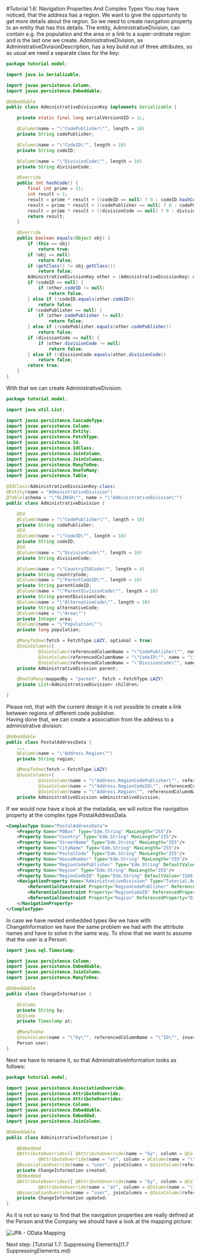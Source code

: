 #Tutorial 1.6: Navigation Properties And Complex Types
You may have noticed, that the address has a region. We want to give the opportunity to get more details about the region. 
So we need to create navigation property to an entity that has this details. The entity, AdministrativeDivision, can contain e.g. the population and the area or a link to a super-ordinate 
region and is the last one we create. AdministrativeDivision, as  AdministrativeDivisionDescription, has a key build out of three attributes, so as usual we need a separate class for the key:
```Java
package tutorial.model;

import java.io.Serializable;

import javax.persistence.Column;
import javax.persistence.Embeddable;

@Embeddable
public class AdministrativeDivisionKey implements Serializable {

	private static final long serialVersionUID = 1L;

	@Column(name = "\"CodePublisher\"", length = 10)
	private String codePublisher;

	@Column(name = "\"CodeID\"", length = 10)
	private String codeID;

	@Column(name = "\"DivisionCode\"", length = 10)
	private String divisionCode;

	@Override
	public int hashCode() {
		final int prime = 31;
		int result = 1;
		result = prime * result + ((codeID == null) ? 0 : codeID.hashCode());
		result = prime * result + ((codePublisher == null) ? 0 : codePublisher.hashCode());
		result = prime * result + ((divisionCode == null) ? 0 : divisionCode.hashCode());
		return result;
	}

	@Override
	public boolean equals(Object obj) {
		if (this == obj)
			return true;
		if (obj == null)
			return false;
		if (getClass() != obj.getClass())
			return false;
		AdministrativeDivisionKey other = (AdministrativeDivisionKey) obj;
		if (codeID == null) {
			if (other.codeID != null)
				return false;
		} else if (!codeID.equals(other.codeID))
			return false;
		if (codePublisher == null) {
			if (other.codePublisher != null)
				return false;
		} else if (!codePublisher.equals(other.codePublisher))
			return false;
		if (divisionCode == null) {
			if (other.divisionCode != null)
				return false;
		} else if (!divisionCode.equals(other.divisionCode))
			return false;
		return true;
	}
}
```
With that we can create AdministrativeDivision:
```Java
package tutorial.model;

import java.util.List;

import javax.persistence.CascadeType;
import javax.persistence.Column;
import javax.persistence.Entity;
import javax.persistence.FetchType;
import javax.persistence.Id;
import javax.persistence.IdClass;
import javax.persistence.JoinColumn;
import javax.persistence.JoinColumns;
import javax.persistence.ManyToOne;
import javax.persistence.OneToMany;
import javax.persistence.Table;

@IdClass(AdministrativeDivisionKey.class)
@Entity(name = "AdministrativeDivision")
@Table(schema = "\"OLINGO\"", name = "\"AdministrativeDivision\"")
public class AdministrativeDivision {

	@Id
	@Column(name = "\"CodePublisher\"", length = 10)
	private String codePublisher;
	@Id
	@Column(name = "\"CodeID\"", length = 10)
	private String codeID;
	@Id
	@Column(name = "\"DivisionCode\"", length = 10)
	private String divisionCode;

	@Column(name = "\"CountryISOCode\"", length = 4)
	private String countryCode;
	@Column(name = "\"ParentCodeID\"", length = 10)
	private String parentCodeID;
	@Column(name = "\"ParentDivisionCode\"", length = 10)
	private String parentDivisionCode;
	@Column(name = "\"AlternativeCode\"", length = 10)
	private String alternativeCode;
	@Column(name = "\"Area\"")
	private Integer area;
	@Column(name = "\"Population\"")
	private long population;

	@ManyToOne(fetch = FetchType.LAZY, optional = true)
	@JoinColumns({
			@JoinColumn(referencedColumnName = "\"CodePublisher\"", name = "\"CodePublisher\"", nullable = false, insertable = false, updatable = false),
			@JoinColumn(referencedColumnName = "\"CodeID\"", name = "\"ParentCodeID\"", nullable = false, insertable = false, updatable = false),
			@JoinColumn(referencedColumnName = "\"DivisionCode\"", name = "\"ParentDivisionCode\"", nullable = false, insertable = false, updatable = false) })
	private AdministrativeDivision parent;

	@OneToMany(mappedBy = "parent", fetch = FetchType.LAZY)
	private List<AdministrativeDivision> children;

}
```
Please not, that with the current design it is not possible to create a link between regions of different code publisher.  
Having done that, we can create a association from the address to a administrative division:  
```Java
@Embeddable
public class PostalAddressData {
	...
	@Column(name = "\"Address.Region\"")
	private String region;

	@ManyToOne(fetch = FetchType.LAZY)
	@JoinColumns({
			@JoinColumn(name = "\"Address.RegionCodePublisher\"", referencedColumnName = "\"CodePublisher\"", nullable = false, insertable = false, updatable = false),
			@JoinColumn(name = "\"Address.RegionCodeID\"", referencedColumnName = "\"CodeID\"", nullable = false, insertable = false, updatable = false),
			@JoinColumn(name = "\"Address.Region\"", referencedColumnName = "\"DivisionCode\"", nullable = false, insertable = false, updatable = false) })
	private AdministrativeDivision administrativeDivision;	
```
If we would now have a look at the metadata, we will notice the navigation property at the complex type PostalAddressData. 
```XML
<ComplexType Name="PostalAddressData">
	<Property Name="POBox" Type="Edm.String" MaxLength="255"/>
	<Property Name="Country" Type="Edm.String" MaxLength="255"/>
	<Property Name="StreetName" Type="Edm.String" MaxLength="255"/>
	<Property Name="CityName" Type="Edm.String" MaxLength="255"/>
	<Property Name="PostalCode" Type="Edm.String" MaxLength="255"/>
	<Property Name="HouseNumber" Type="Edm.String" MaxLength="255"/>
	<Property Name="RegionCodePublisher" Type="Edm.String" DefaultValue="ISO" MaxLength="10"/>
	<Property Name="Region" Type="Edm.String" MaxLength="255"/>
	<Property Name="RegionCodeID" Type="Edm.String" DefaultValue="3166-2" MaxLength="10"/>
	<NavigationProperty Name="AdministrativeDivision" Type="Tutorial.AdministrativeDivision">
		<ReferentialConstraint Property="RegionCodePublisher" ReferencedProperty="CodePublisher"/>
		<ReferentialConstraint Property="RegionCodeID" ReferencedProperty="CodeID"/>
		<ReferentialConstraint Property="Region" ReferencedProperty="DivisionCode"/>
	</NavigationProperty>
</ComplexType>
```
In case we have nested embedded types like we have with ChangeInformation we have the same problem we had with the attribute names and have to solve in the same way. 
To show that we want to assume that the user is a Person:
```Java
import java.sql.Timestamp;

import javax.persistence.Column;
import javax.persistence.Embeddable;
import javax.persistence.JoinColumn;
import javax.persistence.ManyToOne;

@Embeddable
public class ChangeInformation {

	@Column
	private String by;
	@Column
	private Timestamp at;

	@ManyToOne
	@JoinColumn(name = "\"by\"", referencedColumnName = "\"ID\"", insertable = false, updatable = false)
	Person user;
}
``` 
Next we have to rename it, so that AdministrativeInformation looks as follows:
```Java
package tutorial.model;

import javax.persistence.AssociationOverride;
import javax.persistence.AttributeOverride;
import javax.persistence.AttributeOverrides;
import javax.persistence.Column;
import javax.persistence.Embeddable;
import javax.persistence.Embedded;
import javax.persistence.JoinColumn;

@Embeddable
public class AdministrativeInformation {

	@Embedded
	@AttributeOverrides({ @AttributeOverride(name = "by", column = @Column(name = "\"CreatedBy\"")),
			@AttributeOverride(name = "at", column = @Column(name = "\"CreatedAt\"")) })
	@AssociationOverride(name = "user", joinColumns = @JoinColumn(referencedColumnName = "\"ID\"", name = "\"CreatedBy\"", insertable = false, updatable = false))
	private ChangeInformation created;
	@Embedded
	@AttributeOverrides({ @AttributeOverride(name = "by", column = @Column(name = "\"UpdatedBy\"")),
			@AttributeOverride(name = "at", column = @Column(name = "\"UpdatedAt\"")) })
	@AssociationOverride(name = "user", joinColumns = @JoinColumn(referencedColumnName = "\"ID\"", name = "\"UpdatedBy\"", insertable = false, updatable = false))
	private ChangeInformation updated;
}
```
As it is not so easy to find that the navigation properties are really defined at the Person and the Company we should have a look at the mapping picture:

![JPA - OData Mapping](Metadata/Mapping6.png)   

Next step: [Tutorial 1.7: Suppressing Elements](1.7 SuppressingElements.md)